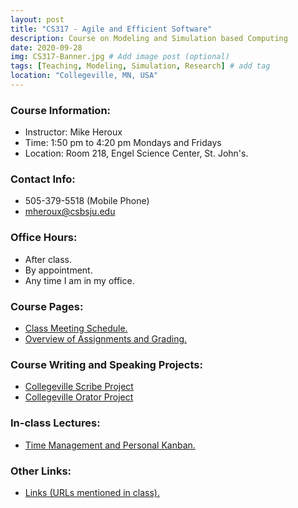 ```yaml
---
layout: post
title: "CS317 - Agile and Efficient Software"
description: Course on Modeling and Simulation based Computing
date: 2020-09-28
img: CS317-Banner.jpg # Add image post (optional)
tags: [Teaching, Modeling, Simulation, Research] # add tag
location: "Collegeville, MN, USA"
---
```


### Course Information:
- Instructor: Mike Heroux
- Time: 1:50 pm to 4:20 pm Mondays and Fridays
- Location: Room 218, Engel Science Center, St. John's.

### Contact Info:
- 505-379-5518 (Mobile Phone)
- <mheroux@csbsju.edu>

### Office Hours:
- After class.
- By appointment.
- Any time I am in my office.

### Course Pages:
- [Class Meeting Schedule.](https://maherou.github.io/files/CS317/2020-Fall-Class-Meeting-Schedule)
- [Overview of Assignments and Grading.](https://maherou.github.io/files/CS317/Overview-of-Assignments-and-Grading)

### Course Writing and Speaking Projects:
- [Collegeville Scribe Project](https://collegeville.github.io/Scribe)
- [Collegeville Orator Project](https://collegeville.github.io/Orator)

### In-class Lectures:
- [Time Management and Personal Kanban.](https://maherou.github.io/files/CS317/TimeManagement.pdf)

### Other Links:
- [Links (URLs mentioned in class).](https://maherou.github.io/files/CS317/CS317-Links)
